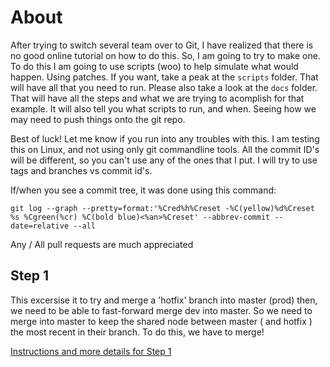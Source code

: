# About
After trying to switch several team over to Git, I have realized that there is no good online tutorial on how to do this. So, I am going to try to make one. To do this I am going to use scripts (woo) to help simulate what would happen. Using patches. If you want, take a peak at the `scripts` folder. That will have all that you need to run. Please also take a look at the `docs` folder. That will have all the steps and what we are trying to acomplish for that example. It will also tell you what scripts to run, and when. Seeing how we may need to push things onto the git repo.

Best of luck! Let me know if you run into any troubles with this. I am testing this on Linux, and not using only git commandline tools. All the commit ID's will be different, so you can't use any of the ones that I put. I will try to use tags and branches vs commit id's.

If/when you see a commit tree, it was done using this command:

`git log --graph --pretty=format:'%Cred%h%Creset -%C(yellow)%d%Creset %s %Cgreen(%cr) %C(bold blue)<%an>%Creset' --abbrev-commit --      date=relative --all`

Any / All pull requests are much appreciated

## Step 1
This excersise it to try and merge a 'hotfix' branch into master (prod) then, we need to be able to fast-forward merge dev into master. So we need to merge into master to keep the shared node between master ( and hotfix ) the most recent in their branch. To do this, we have to merge!

[ Instructions and more details for Step 1](docs/Step1.md)
